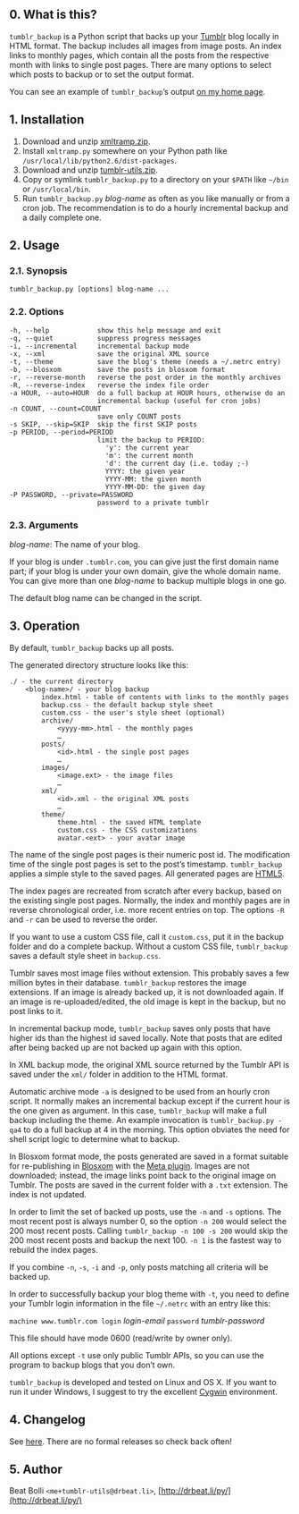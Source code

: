 ## 0. What is this?

`tumblr_backup` is a Python script that backs up your
[Tumblr](http://tumblr.com) blog locally in HTML format. The backup includes
all images from image posts. An index links to monthly pages, which contain all
the posts from the respective month with links to single post pages. There are
many options to select which posts to backup or to set the output format.

You can see an example of `tumblr_backup`’s output [on my home
page](http://drbeat.li/tumblr).


## 1. Installation

1. Download and unzip
   [xmltramp.zip](https://github.com/bbolli/xmltramp/zipball/master).
2. Install `xmltramp.py` somewhere on your Python path like
   `/usr/local/lib/python2.6/dist-packages`.
3. Download and unzip
   [tumblr-utils.zip](https://github.com/bbolli/tumblr-utils/zipball/master).
4. Copy or symlink `tumblr_backup.py` to a directory on your `$PATH` like
   `~/bin` or `/usr/local/bin`.
5. Run `tumblr_backup.py` _blog-name_ as often as you like manually
   or from a cron job. The recommendation is to do a hourly incremental backup
   and a daily complete one.


## 2. Usage

### 2.1. Synopsis

    tumblr_backup.py [options] blog-name ...

### 2.2. Options

    -h, --help            show this help message and exit
    -q, --quiet           suppress progress messages
    -i, --incremental     incremental backup mode
    -x, --xml             save the original XML source
    -t, --theme           save the blog's theme (needs a ~/.netrc entry)
    -b, --blosxom         save the posts in blosxom format
    -r, --reverse-month   reverse the post order in the monthly archives
    -R, --reverse-index   reverse the index file order
    -a HOUR, --auto=HOUR  do a full backup at HOUR hours, otherwise do an
                          incremental backup (useful for cron jobs)
    -n COUNT, --count=COUNT
                          save only COUNT posts
    -s SKIP, --skip=SKIP  skip the first SKIP posts
    -p PERIOD, --period=PERIOD
                          limit the backup to PERIOD:
                            'y': the current year
                            'm': the current month
                            'd': the current day (i.e. today ;-)
                            YYYY: the given year
                            YYYY-MM: the given month
                            YYYY-MM-DD: the given day
    -P PASSWORD, --private=PASSWORD
                          password to a private tumblr

### 2.3. Arguments

_blog-name_: The name of your blog.

If your blog is under `.tumblr.com`, you can give just the first domain name
part; if your blog is under your own domain, give the whole domain name. You
can give more than one _blog-name_ to backup multiple blogs in one go.

The default blog name can be changed in the script.


## 3. Operation

By default, `tumblr_backup` backs up all posts.

The generated directory structure looks like this:

    ./ - the current directory
        <blog-name>/ - your blog backup
            index.html - table of contents with links to the monthly pages
            backup.css - the default backup style sheet
            custom.css - the user's style sheet (optional)
            archive/
                <yyyy-mm>.html - the monthly pages
                …
            posts/
                <id>.html - the single post pages
                …
            images/
                <image.ext> - the image files
                …
            xml/
                <id>.xml - the original XML posts
                …
            theme/
                theme.html - the saved HTML template
                custom.css - the CSS customizations
                avatar.<ext> - your avatar image

The name of the single post pages is their numeric post id. The modification
time of the single post pages is set to the post’s timestamp. `tumblr_backup`
applies a simple style to the saved pages. All generated pages are
[HTML5](http://html5.org).

The index pages are recreated from scratch after every backup, based on the
existing single post pages. Normally, the index and monthly pages are in reverse
chronological order, i.e. more recent entries on top. The options `-R` and `-r`
can be used to reverse the order.

If you want to use a custom CSS file, call it `custom.css`, put it in the
backup folder and do a complete backup. Without a custom CSS file,
`tumblr_backup` saves a default style sheet in `backup.css`.

Tumblr saves most image files without extension. This probably saves a few
million bytes in their database. `tumblr_backup` restores the image extensions.
If an image is already backed up, it is not downloaded again. If an image is
re-uploaded/edited, the old image is kept in the backup, but no post links to
it.

In incremental backup mode, `tumblr_backup` saves only posts that have higher
ids than the highest id saved locally. Note that posts that are edited after
being backed up are not backed up again with this option.

In XML backup mode, the original XML source returned by the Tumblr API is saved
under the `xml/` folder in addition to the HTML format.

Automatic archive mode `-a` is designed to be used from an hourly cron script.
It normally makes an incremental backup except if the current hour is the one
given as argument. In this case, `tumblr_backup` will make a full backup
including the theme. An example invocation is `tumblr_backup.py -qa4` to do a
full backup at 4 in the morning. This option obviates the need for shell script
logic to determine what to backup.

In Blosxom format mode, the posts generated are saved in a format suitable for
re-publishing in [Blosxom](http://www.blosxom.com) with the [Meta
plugin](http://www.blosxom.com/plugins/meta/meta.htm). Images are not
downloaded; instead, the image links point back to the original image on
Tumblr. The posts are saved in the current folder with a `.txt` extension.
The index is not updated.

In order to limit the set of backed up posts, use the `-n` and `-s` options.
The most recent post is always number 0, so the option `-n 200` would select
the 200 most recent posts. Calling `tumblr_backup -n 100 -s 200` would skip
the 200 most recent posts and backup the next 100. `-n 1` is the fastest way
to rebuild the index pages.

If you combine `-n`, `-s`, `-i` and `-p`, only posts matching all criteria
will be backed up.

In order to successfully backup your blog theme with `-t`, you need to define
your Tumblr login information in the file `~/.netrc` with an entry like this:

`machine www.tumblr.com login` _login-email_ `password` _tumblr-password_

This file should have mode 0600 (read/write by owner only).

All options except `-t` use only public Tumblr APIs, so you can use the
program to backup blogs that you don’t own.

`tumblr_backup` is developed and tested on Linux and OS X. If you want to
run it under Windows, I suggest to try the excellent [Cygwin](http://cygwin.com)
environment.


## 4. Changelog

See [here](https://github.com/bbolli/tumblr-utils/commits/master/tumblr_backup.py).
There are no formal releases so check back often!


## 5. Author

Beat Bolli `<me+tumblr-utils@drbeat.li>`,
[http://drbeat.li/py/](http://drbeat.li/py/)
